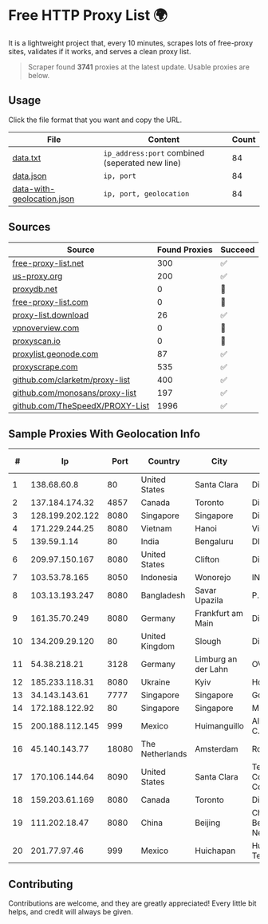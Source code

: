 
# Free HTTP Proxy List 🌍

It is a lightweight project that, every 10 minutes, scrapes lots of free-proxy sites, validates if it works, and serves a clean proxy list.


> Scraper found **3741** proxies at the latest update. Usable proxies are below.

## Usage

Click the file format that you want and copy the URL.


|File|Content|Count|
|----|-------|-----|
|[data.txt](https://raw.githubusercontent.com/themiralay/Proxy-List-World/master/data.txt)|`ip_address:port` combined (seperated new line)|84|
|[data.json](https://raw.githubusercontent.com/themiralay/Proxy-List-World/master/data.json)|`ip, port`|84|
|[data-with-geolocation.json](https://raw.githubusercontent.com/themiralay/Proxy-List-World/master/data-with-geolocation.json)|`ip, port, geolocation`|84|

## Sources

|Source|Found Proxies|Succeed|
|------|-------------|-------|
|[free-proxy-list.net](https://free-proxy-list.net)|300|✅|
|[us-proxy.org](https://www.us-proxy.org)|200|✅|
|[proxydb.net](http://proxydb.net)|0|🚫|
|[free-proxy-list.com](https://free-proxy-list.com/?page=&port=&type%5B%5D=http&type%5B%5D=https&up_time=0&search=Search)|0|🚫|
|[proxy-list.download](https://www.proxy-list.download/HTTP)|26|✅|
|[vpnoverview.com](https://vpnoverview.com/privacy/anonymous-browsing/free-proxy-servers)|0|🚫|
|[proxyscan.io](https://www.proxyscan.io)|0|🚫|
|[proxylist.geonode.com](https://proxylist.geonode.com/api/proxy-list?limit=300&page=1&sort_by=lastChecked&sort_type=desc&protocols=http,https)|87|✅|
|[proxyscrape.com](https://api.proxyscrape.com/v2/?request=displayproxies&protocol=http&timeout=10000&country=all&ssl=all&anonymity=all)|535|✅|
|[github.com/clarketm/proxy-list](https://raw.githubusercontent.com/clarketm/proxy-list/master/proxy-list-raw.txt)|400|✅|
|[github.com/monosans/proxy-list](https://raw.githubusercontent.com/monosans/proxy-list/main/proxies/http.txt)|197|✅|
|[github.com/TheSpeedX/PROXY-List](https://raw.githubusercontent.com/TheSpeedX/PROXY-List/master/http.txt)|1996|✅|


## Sample Proxies With Geolocation Info

|#|Ip|Port|Country|City|Internet Service Provider|
|-|--|----|-------|----|-------------------------|
|1|138.68.60.8|80|United States|Santa Clara|DigitalOcean, LLC|
|2|137.184.174.32|4857|Canada|Toronto|DigitalOcean, LLC|
|3|128.199.202.122|8080|Singapore|Singapore|DigitalOcean, LLC|
|4|171.229.244.25|8080|Vietnam|Hanoi|Viettel Corporation|
|5|139.59.1.14|80|India|Bengaluru|DIGITALOCEAN|
|6|209.97.150.167|8080|United States|Clifton|DigitalOcean, LLC|
|7|103.53.78.165|8050|Indonesia|Wonorejo|INTI|
|8|103.13.193.247|8080|Bangladesh|Savar Upazila|P.O-Jamirta|
|9|161.35.70.249|8080|Germany|Frankfurt am Main|DigitalOcean, LLC|
|10|134.209.29.120|80|United Kingdom|Slough|DigitalOcean, LLC|
|11|54.38.218.21|3128|Germany|Limburg an der Lahn|OVH SAS|
|12|185.233.118.31|8080|Ukraine|Kyiv|Hosting Ukraine LTD|
|13|34.143.143.61|7777|Singapore|Singapore|Google LLC|
|14|172.188.122.92|80|Singapore|Singapore|Microsoft|
|15|200.188.112.145|999|Mexico|Huimanguillo|Alestra, S. de R.L. de C.V.|
|16|45.140.143.77|18080|The Netherlands|Amsterdam|RoyaleHosting BV|
|17|170.106.144.64|8090|United States|Santa Clara|Tencent Cloud Computing (Beijing) Co|
|18|159.203.61.169|8080|Canada|Toronto|DigitalOcean, LLC|
|19|111.202.18.47|8080|China|Beijing|China Unicom Beijing Province Network|
|20|201.77.97.46|999|Mexico|Huichapan|Hulux Telecomunicaciones|



## Contributing

Contributions are welcome, and they are greatly appreciated! Every
little bit helps, and credit will always be given.

